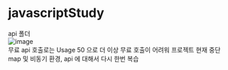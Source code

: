 # javascriptStudy
api 폴더 <br>
![image](https://user-images.githubusercontent.com/101313551/194854480-aa9610f6-31d0-4f1a-a053-0ed6fd04c62e.png) <br>
무료 api 호출로는 Usage 50 으로 더 이상 무료 호출이 어려워 프로젝트 현재 중단 <br>
map 및 비동기 환경, api 에 대해서 다시 한번 복습 

